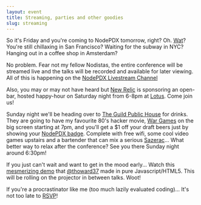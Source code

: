 ```yaml
---
layout: event
title: Streaming, parties and other goodies
slug: streaming
---
```


So it's Friday and you're coming to NodePDX tomorrow, right? Oh. [Wat](https://www.destroyallsoftware.com/talks/wat)? You're still chillaxing in San Francisco? Waiting for the subway in NYC? Hanging out in a coffee shop in Amsterdam? 

No problem. Fear not my fellow Nodistas, the entire conference will be streamed live and the talks will be recorded and available for later viewing. All of this is happening on the [NodePDX Livestream Channel](http://www.livestream.com/nodepdx)

Also, you may or may not have heard but [New Relic](http://newrelic.com) is sponsoring an open-bar, hosted happy-hour on Saturday night from 6-8pm at [Lotus](http://www.cegportland.com/lotushttp://www.cegportland.com/lotus). Come join us!

Sunday night we'll be heading over to [The Guild Public House](http://theguildpub.com/) for drinks. They are going to have my favourite 80's hacker movie, [War Games](http://en.wikipedia.org/wiki/WarGames) on the big screen starting at 7pm, and you'll get a $1 off your draft beers just by showing your [NodePDX badge](http://twitpic.com/8i5uty). Complete with free wifi, some cool video games upstairs and a bartender that can mix a serious [Sazerac](http://en.wikipedia.org/wiki/Sazerac)... What better way to relax after the conference? See you there Sunday night around 6:30pm!  

If you just can't wait and want to get in the mood early... Watch this [mesmerizing demo](http://nodepdx.github.com/assets/demo/demo.html) that [@thoward37](https://twitter.com/#!/thoward37) made in pure Javascript/HTML5. This will be rolling on the projector in between talks. Woot!

If you're a procrastinator like me (too much lazily evaluated coding)... It's not too late to [RSVP](http://lanyrd.com/2012/nodepdx/)!

